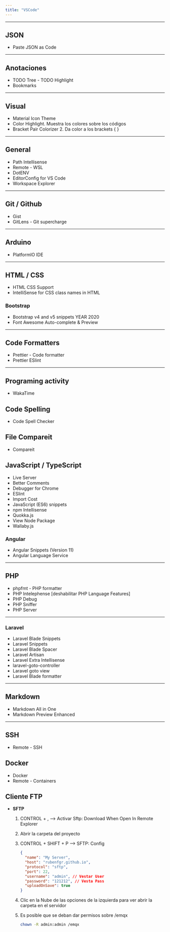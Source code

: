 ```yaml
---
title: "VSCode"
---
```


---

## JSON

- Paste JSON as Code

---

## Anotaciones

- TODO Tree - TODO Highlight
- Bookmarks

---

## Visual

- Material Icon Theme
- Color Highlight. Muestra los colores sobre los códigos
- Bracket Pair Colorizer 2. Da color a los brackets { }

---

## General

- Path Intellisense
- Remote - WSL
- DotENV
- EditorConfig for VS Code
- Workspace Explorer

---

## Git / Github

- Gist
- GitLens - Git supercharge

---

## Arduino

- PlatformIO IDE

---

## HTML / CSS

- HTML CSS Support
- IntelliSense for CSS class names in HTML

### Bootstrap

- Bootstrap v4 and v5 snippets YEAR 2020
- Font Awesome Auto-complete & Preview

---

## Code Formatters

- Prettier - Code formatter
- Prettier ESlint

---

## Programing activity

- WakaTime

## Code Spelling

- Code Spell Checker

## File Compareit

- Compareit

## JavaScript / TypeScript

- Live Server
- Better Comments
- Debugger for Chrome
- ESlint
- Import Cost
- JavaScript (ES6) snippets
- npm Intellisense
- Quokka.js
- View Node Package
- Wallaby.js

### Angular

- Angular Snippets (Version 11)
- Angular Language Service

---

## PHP

- phpfmt - PHP formatter
- PHP Intelephense [deshabilitar PHP Language Features]
- PHP Debug
- PHP Sniffer
- PHP Server

---

### Laravel

- Laravel Blade Snippets
- Laravel Snippets
- Laravel Blade Spacer
- Laravel Artisan
- Laravel Extra Intellisense
- laravel-goto-controller
- Laravel goto view
- Laravel Blade formatter

---

## Markdown

- Markdown All in One
- Markdown Preview Enhanced

---

## SSH

- Remote - SSH

## Docker

- Docker
- Remote - Containers

## Cliente FTP

- **SFTP**

  1. CONTROL + , --> Activar Sftp: Download When Open In Remote Explorer

  2. Abrir la carpeta del proyecto
  3. CONTROL + SHIFT + P --> SFTP: Config

     ```json
     {
       "name": "My Server",
       "host": "rubenfgr.github.io",
       "protocol": "sftp",
       "port": 22,
       "username": "admin", // Vestar User
       "password": "121212", // Vesta Pass
       "uploadOnSave": true
     }
     ```

  4. Clic en la Nube de las opciones de la izquierda para ver abrir la carpeta en el servidor

  5. Es posible que se deban dar permisos sobre /emqx

     ```sh
     chown -R admin:admin /emqx
     ```
